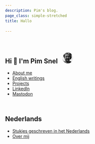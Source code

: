 ```yaml
---
description: Pim's blog.
page_class: simple-stretched
title: Hallo

---
```


<br/>

## Hi 🙋 I'm Pim Snel <img src="imgs/getfoto2.jpg" alt="Pim Snel" style="width:35px;border-radius:50%;margin-left:10px;"/>

- [About me](/about)
- [English writings](/categories/english/)
- [Projects](https://github.com/mipmip)
- [LinkedIn](https://www.linkedin.com/in/pimsnel)
- [Mastodon](https://c.im/@pim)

<br/>

## Nederlands

- [Stukjes geschreven in het Nederlands](/categories/nederlands/)
- [Over mij](/overmij)
